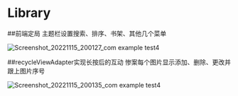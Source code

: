 # Library

##前端定局
主题栏设置搜索、排序、书架、其他几个菜单

![Screenshot_20221115_200127_com example test4](https://user-images.githubusercontent.com/81157788/201915452-48b5d59d-4762-4eea-b707-f049dda57e54.jpg)

##recycleViewAdapter实现长按后的互动
惨案每个图片显示添加、删除、更改并跟上图片序号

![Screenshot_20221115_200135_com example test4](https://user-images.githubusercontent.com/81157788/201915474-c1ce5046-9db9-405e-b96e-272e687b0571.jpg)


